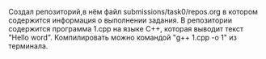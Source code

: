 Создал репозиторий,в нём файл submissions/task0/repos.org в котором содержится информация о выполнении задания.
В репозитории содержится программа 1.cpp на языке C++, которая выводит текст "Hello word".
Компилировать можно командой "g++ 1.cpp -o 1" из терминала.
